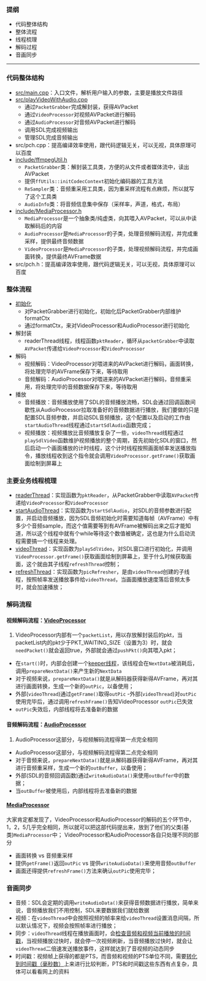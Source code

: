 ### 提纲
- 代码整体结构
- 整体流程
- 线程梳理
- 解码过程
- 音画同步


---   
### 代码整体结构
- [src/main.cpp](https://github.com/sometao/littlePlayer/blob/master/src/main.cpp)：入口文件，解析用户输入的参数，主要是播放文件路径
- [src/playVideoWithAudio.cpp](https://github.com/sometao/littlePlayer/blob/master/src/playVideoWithAudio.cpp)
  - 通过`PacketGrabber`完成解封装，获得AVPacket
  - 通过`VideoProcessor`对视频AVPacket进行解码
  - 通过`AudioProcessor`对音频AVPacket进行解码
  - 调用SDL完成视频输出
  - 管理SDL完成音频输出
- src/pch.cpp：提高编译效率使用，跟代码逻辑无关，可以无视，具体原理可以百度
- [include/ffmpegUtil.h](https://github.com/sometao/littlePlayer/blob/master/include/ffmpegUtil.h)
  - `PacketGrabber`类：解封装工具类，方便的从文件或者媒体流中，读出AVPacket
  - 提供`ffUtils::initCodecContext`初始化编码器的工具方法
  - `ReSampler`类：音频重采用工具类，因为重采样流程有点麻烦，所以就写了这个工具类
  - `AudioInfo`类：将音频信息集中保存（采样率，声道，格式，布局）
- [include/MediaProcessor.h](https://github.com/sometao/littlePlayer/blob/master/include/MediaProcessor.hpp)
  - `MediaProcessor`是一个抽象类/纯虚类，向其喂入AVPacket，可以从中读取解码后的内容
  - `AudioProcessor`是`MediaProcessor`的子类，处理音频解码流程，并完成重采样，提供最终音频数据
  - `VideoProcessor`是`MediaProcessor`的子类，处理视频解码流程，并完成画面转换，提供最终AVFrame数据
- src/pch.h：提高编译效率使用，跟代码逻辑无关，可以无视，具体原理可以百度

### 整体流程
- [初始化](https://github.com/sometao/littlePlayer/blob/9284f4c1fd0da3ac08c0dab0a30365ce1c821146/src/playVideoWithAudio.cpp#L290)
  - 对PacketGrabber进行初始化，初始化后PacketGrabber内部维护formatCtx
  - 通过formatCtx，来对VideoProcessor和AudioProcessor进行初始化
- 解封装
  - readerThread线程，线程函数`pktReader`，循环从`packetGrabber`中读取`AVPacket`传递给`VideoProcessor`和`VideoProcessor`
- 解码
  - 视频解码：VideoProcessor对喂进来的AVPacket进行解码，画面转换，将处理完毕的AVFrame保存下来，等待取用
  - 音频解码：AudioProcessor对喂进来的AVPacket进行解码，音频重采用，将处理完毕的音频数据保存下来，等待取用
- 播放
  - 音频播放：音频播放使用了SDL的音频播放流畅，SDL会通过回调函数间歇性从AudioProcessor拉取准备好的音频数据进行播放，我们要做的只是配置SDL音频参数，并启动SDL音频播放，这个配置以及启动的工作由`startAudioThread`线程通过`startSdlAudio`函数完成；
  - 视频播放：视频播放比音频播放复杂了一些，`videoThread`线程通过`playSdlVideo`函数维护视频播放的整个周期，首先初始化SDL的窗口，然后启动一个画面播放的计时线程，这个计时线程按照画面帧率发送播放指令，播放线程收到这个指令就会调用`VideoProcessor.getFrame()`获取画面绘制到屏幕上


### 主要业务线程梳理
- [readerThread](https://github.com/sometao/littlePlayer/blob/9284f4c1fd0da3ac08c0dab0a30365ce1c821146/src/playVideoWithAudio.cpp#L35)：实现函数为`pktReader`，从PacketGrabber中读取`AVPacket`传递给`VideoProcessor`和`VideoProcessor`
- [startAudioThread](https://github.com/sometao/littlePlayer/blob/9284f4c1fd0da3ac08c0dab0a30365ce1c821146/src/playVideoWithAudio.cpp#L199)：实现函数为`startSdlAudio`，对SDL的音频参数进行配置，并启动音频播放，因为SDL音频初始化时需要知道每帧（AVFrame）中有多少个音频sample，而这个值需要等到有AVFrame被解码出来之后才能知道，所以这个线程中就有个while等待这个数值被确定，这也是为什么启动流程需要搞一个线程来处理。
- [videoThread](https://github.com/sometao/littlePlayer/blob/9284f4c1fd0da3ac08c0dab0a30365ce1c821146/src/playVideoWithAudio.cpp#L83)：实现函数为`playSdlVideo`，对SDL窗口进行初始化，并调用`VideoProcessor.getFrame()`获取画面绘制到屏幕上，至于什么时候获取画面，这个就由其子线程`refreshThread`控制；
- [refreshThread](https://github.com/sometao/littlePlayer/blob/9284f4c1fd0da3ac08c0dab0a30365ce1c821146/src/playVideoWithAudio.cpp#L68)：实现函数为`picRefresher`，是由`videoThread`创建的子线程，按照帧率发送播放事件给`videoThread`，当画面播放速度落后音频太多时，就会加速播放；

### 解码流程
#### 视频解码流程：[VideoProcessor](https://github.com/sometao/littlePlayer/blob/9284f4c1fd0da3ac08c0dab0a30365ce1c821146/include/MediaProcessor.hpp#L333)
1. VideoProcessor内部有一个`packetList`，用以存放解封装后的pkt，当packetList内的pkt少于PKT_WAITING_SIZE（设置为3）时，就会`needPacket()`就会返回true，外部就会通过`pushPkt()`向其喂入pkt；
- 在`start()`时，内部会创建一个[keeper线程](https://github.com/sometao/littlePlayer/blob/9284f4c1fd0da3ac08c0dab0a30365ce1c821146/include/MediaProcessor.hpp#L33)，该线程会在`NextData`被消耗后，调用`prepareNextData()`来产生新的`NextData`
- 对于视频来说，`prepareNextData()`就是从解码器获得新得AVFrame，再对其进行画面转换，生成一个新的`outPic`，以备使用；
- 外部(`videoThread`)通过`getFrame()`取得`outPic`
-外部(`videoThread`)对`outPic`使用完毕后，通过调用`refreshFrame()`告知VideoProcessor `outPic`已失效
- `outPic`失效后，内部线程将去准备新的数据

#### 音频解码流程：[AudioProcessor](https://github.com/sometao/littlePlayer/blob/9284f4c1fd0da3ac08c0dab0a30365ce1c821146/include/MediaProcessor.hpp#L205)
1. AudioProcessor这部分，与视频解码流程得第一点完全相同
- AudioProcessor这部分，与视频解码流程得第二点完全相同
- 对于音频来说，`prepareNextData()`就是从解码器获得新得AVFrame，再对其进行音频重采样，生成一个新的`outBuffer`，以备使用；
- 外部(SDL的音频回调函数)通过`writeAudioData()`来使用`outBuffer`中的数据；
- 当`outBuffer`被使用后，内部线程将去准备新的数据

#### [MediaProcessor](https://github.com/sometao/littlePlayer/blob/9284f4c1fd0da3ac08c0dab0a30365ce1c821146/include/MediaProcessor.hpp#L22)
大家肯定都发现了，VideoProcessor和AudioProcessor的解码的五个环节中，1，2，5几乎完全相同，所以就可以把这部代码提出来，放到了他们的父类(基类)`MediaProcessor`中；
VideoProcessor和AudioProcessor各自只处理不同的部分
- 画面转换 vs 音频重采样
- 提供`getFrame()`返回`outPic`  vs 提供`writeAudioData()`来使用音频`outBuffer`
- 画面还得提供`refreshFrame()`方法来确认`outPic`使用完毕；

### 音画同步
- 音频：SDL会定期的调用`writeAudioData()`来获得音频数据进行播放，简单来说，音频播放我们不用控制，SDL来要数据我们就给数据
- 视频：在`videoThread`中会按照视频的帧率来给``videoThread``设置消息间隔，所以默认情况下，视频会按照帧率进行播放；
- 同步：`videoThread`线程在播放画面时，会[检查音频和视频当前播放的时间戳](https://github.com/sometao/littlePlayer/blob/9284f4c1fd0da3ac08c0dab0a30365ce1c821146/src/playVideoWithAudio.cpp#L133)，当视频播放过快时，就会停一次视频刷新，当音频播放过快时，就会让``videoThread``二倍速发送播放事件，这样就达到了音视频的动态同步
- 时间戳：视频帧上获得的都是PTS，而音频和视频的PTS单位不同，需要[转化到时间戳（毫秒数）](https://github.com/sometao/littlePlayer/blob/9284f4c1fd0da3ac08c0dab0a30365ce1c821146/include/MediaProcessor.hpp#L339)上来进行比较判断，PTS和时间戳这些东西有点复杂，具体可以看看网上的资料


